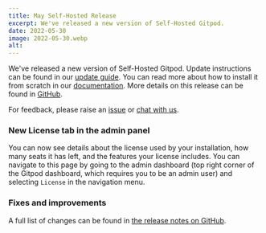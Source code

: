 ```yaml
---
title: May Self-Hosted Release
excerpt: We've released a new version of Self-Hosted Gitpod.
date: 2022-05-30
image: 2022-05-30.webp
alt:
---
```


<script>
  import Contributors from "$lib/components/changelog/contributors.svelte";
  import Badge from "$lib/components/changelog/badge.svelte"
</script>

We've released a new version of Self-Hosted Gitpod. Update instructions can be found in our [update guide](https://www.gitpod.io/docs/configure/self-hosted/latest/updating). You can read more about how to install it from scratch in our [documentation](https://www.gitpod.io/docs/configure/self-hosted/latest). More details on this release can be found in [GitHub](https://github.com/gitpod-io/gitpod/releases).

For feedback, please raise an [issue](https://github.com/gitpod-io/gitpod/issues/new?assignees=&labels=bug&template=bug_report.yml) or [chat with us](https://www.gitpod.io/chat).

<p><Contributors usernames="nandajavarma,MrSimonEmms,Pothulapati,corneliusludmann,lucasvaltl" /></p>

### New License tab in the admin panel

You can now see details about the license used by your installation, how many seats it has left, and the features your license includes. You can navigate to this page by going to the admin dashboard (top right corner of the Gitpod dashboard, which requires you to be an admin user) and selecting `License` in the navigation menu.

### Fixes and improvements

A full list of changes can be found in [the release notes on GitHub](https://github.com/gitpod-io/gitpod/releases).
